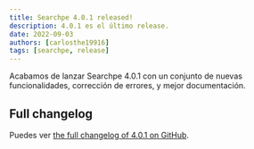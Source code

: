 ```yaml
---
title: Searchpe 4.0.1 released!
description: 4.0.1 es el último release.
date: 2022-09-03
authors: [carlosthe19916]
tags: [searchpe, release]
---
```


Acabamos de lanzar Searchpe 4.0.1 con un conjunto de nuevas funcionalidades, corrección de errores, y mejor documentación.

## Full changelog

Puedes ver [the full changelog of 4.0.1 on GitHub](https://github.com/project-openubl/searchpe/releases/tag/v4.0.1).